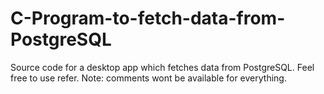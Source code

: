 # C-Program-to-fetch-data-from-PostgreSQL
Source code for a desktop app which fetches data from PostgreSQL. Feel free to use refer. Note: comments wont be available for everything.
